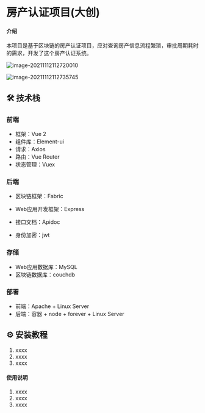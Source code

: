 # 房产认证项目(大创)

#### 介绍
本项目是基于区块链的房产认证项目，应对查询房产信息流程繁琐，审批周期耗时的需求，开发了这个房产认证系统。

![image-20211112112720010](https://img.mogy.top/image-20211112112720010.png)

![image-20211112112735745](https://img.mogy.top/image-20211112112735745.png)

## 🛠 技术栈

### 前端

- 框架：Vue 2
- 组件库：Element-ui
- 请求：Axios
- 路由：Vue Router
- 状态管理：Vuex

### 后端

- 区块链框架：Fabric

- Web应用开发框架：Express
- 接口文档：Apidoc
- 身份加密：jwt

### 存储

- Web应用数据库：MySQL
- 区块链数据库：couchdb

### 部署

- 前端：Apache + Linux Server
- 后端：容器 + node + forever + Linux Server


## ⚙ 安装教程

1.  xxxx
2.  xxxx
3.  xxxx

#### 使用说明

1.  xxxx
2.  xxxx
3.  xxxx

